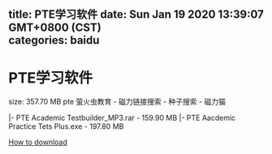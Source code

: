 
title: PTE学习软件
date: Sun Jan 19 2020 13:39:07 GMT+0800 (CST)    
categories: baidu
---

# PTE学习软件
size: 357.70 MB
 pte 萤火虫教育 - 磁力链接搜索 - 种子搜索 - 磁力猫
 
|- PTE Academic Testbuilder_MP3.rar - 159.90 MB
|- PTE Aacdemic Practice Tets Plus.exe - 197.80 MB

[How to download](https://bpcam.bemobtrk.com/go/2ceec3aa-1ca2-46d6-b9ff-aaa5c184517c?jno=1455)